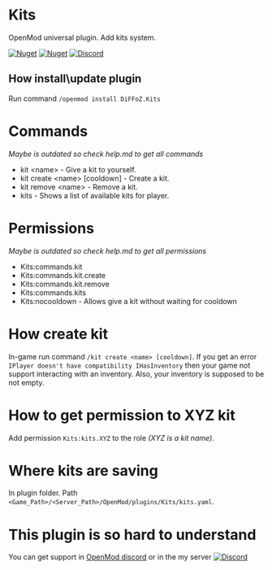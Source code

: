 # Kits
OpenMod universal plugin. Add kits system.

[![Nuget](https://img.shields.io/nuget/v/DiFFoZ.Kits)](https://www.nuget.org/packages/DiFFoZ.Kits/)
[![Nuget](https://img.shields.io/nuget/dt/DiFFoZ.Kits?label=NuGet%20downloads)](https://www.nuget.org/packages/DiFFoZ.Kits/)
[![Discord](https://img.shields.io/discord/764502843906064434?label=Discord%20chat)](https://discord.gg/5MT2yke)

## How install\update plugin
Run command `/openmod install DiFFoZ.Kits`

# Commands
_Maybe is outdated so check help.md to get all commands_
- kit &lt;name&gt; - Give a kit to yourself.
- kit create &lt;name&gt; [cooldown] - Create a kit.
- kit remove &lt;name&gt; - Remove a kit.
- kits - Shows a list of available kits for player.

# Permissions
_Maybe is outdated so check help.md to get all permissions_
- Kits:commands.kit
- Kits:commands.kit.create
- Kits:commands.kit.remove
- Kits:commands.kits
- Kits:nocooldown - Allows give a kit without waiting for cooldown 

# How create kit
In-game run command `/kit create <name> [cooldown]`. If you get an error `IPlayer doesn't have compatibility IHasInventory` then your game not support interacting with an inventory.
Also, your inventory is supposed to be not empty.

# How to get permission to XYZ kit
Add permission `Kits:kits.XYZ` to the role _(XYZ is a kit name)_.

# Where kits are saving
In plugin folder. Path `<Game_Path>/<Server_Path>/OpenMod/plugins/Kits/kits.yaml`.

# This plugin is so hard to understand
You can get support in [OpenMod discord](https://discord.gg/M7sY8cc) or in the my server 
[![Discord](https://img.shields.io/discord/764502843906064434?label=Discord%20chat)](https://discord.gg/5MT2yke)
